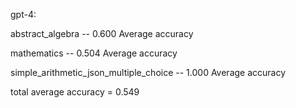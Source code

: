 gpt-4:

abstract_algebra -- 0.600 Average accuracy

mathematics -- 0.504 Average accuracy

simple_arithmetic_json_multiple_choice -- 1.000 Average accuracy

total average accuracy = 0.549
